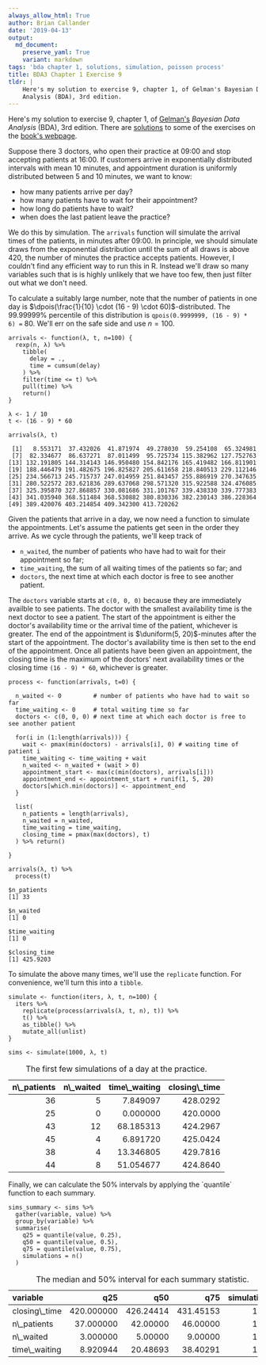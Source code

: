```yaml
---
always_allow_html: True
author: Brian Callander
date: '2019-04-13'
output:
  md_document:
    preserve_yaml: True
    variant: markdown
tags: 'bda chapter 1, solutions, simulation, poisson process'
title: BDA3 Chapter 1 Exercise 9
tldr: |
    Here's my solution to exercise 9, chapter 1, of Gelman's Bayesian Data
    Analysis (BDA), 3rd edition.
---
```


Here's my solution to exercise 9, chapter 1, of
[Gelman's](https://andrewgelman.com/) *Bayesian Data Analysis* (BDA),
3rd edition. There are
[solutions](http://www.stat.columbia.edu/~gelman/book/solutions.pdf) to
some of the exercises on the [book's
webpage](http://www.stat.columbia.edu/~gelman/book/).

<!--more-->
<div style="display:none">

$\DeclareMathOperator{\dbinomial}{Binomial}  \DeclareMathOperator{\dbern}{Bernoulli}  \DeclareMathOperator{\dpois}{Poisson}  \DeclareMathOperator{\dnorm}{Normal}  \DeclareMathOperator{\dt}{t}  \DeclareMathOperator{\dcauchy}{Cauchy}  \DeclareMathOperator{\dexponential}{Exp}  \DeclareMathOperator{\duniform}{Uniform}  \DeclareMathOperator{\dgamma}{Gamma}  \DeclareMathOperator{\dinvgamma}{InvGamma}  \DeclareMathOperator{\invlogit}{InvLogit}  \DeclareMathOperator{\logit}{Logit}  \DeclareMathOperator{\ddirichlet}{Dirichlet}  \DeclareMathOperator{\dbeta}{Beta}$

</div>

Suppose there 3 doctors, who open their practice at 09:00 and stop
accepting patients at 16:00. If customers arrive in exponentially
distributed intervals with mean 10 minutes, and appointment duration is
uniformly distributed between 5 and 10 minutes, we want to know:

-   how many patients arrive per day?
-   how many patients have to wait for their appointment?
-   how long do patients have to wait?
-   when does the last patient leave the practice?

We do this by simulation. The `arrivals` function will simulate the
arrival times of the patients, in minutes after 09:00. In principle, we
should simulate draws from the exponential distribution until the sum of
all draws is above 420, the number of minutes the practice accepts
patients. However, I couldn't find any efficient way to run this in R.
Instead we'll draw so many variables such that is is highly unlikely
that we have too few, then just filter out what we don't need.

To calculate a suitably large number, note that the number of patients
in one day is
$\dpois(\frac{1}{10} \cdot (16 - 9) \cdot 60)$-distributed. The
99.99999% percentile of this distribution is
`qpois(0.9999999, (16 - 9) * 6) =` 80. We'll err on the safe side and
use $n=100$.

``` {.r}
arrivals <- function(λ, t, n=100) {
  rexp(n, λ) %>% 
    tibble(
      delay = .,
      time = cumsum(delay)
    ) %>% 
    filter(time <= t) %>% 
    pull(time) %>% 
    return()
}

λ <- 1 / 10
t <- (16 - 9) * 60

arrivals(λ, t)
```

     [1]   8.553171  37.432026  41.871974  49.278030  59.254108  65.324981
     [7]  82.334677  86.637271  87.011499  95.725734 115.382962 127.752763
    [13] 132.191805 144.314143 146.950480 154.842176 165.419482 166.811901
    [19] 188.446479 191.482675 196.825827 205.611658 218.840513 229.112146
    [25] 234.566713 245.715737 247.014959 251.843457 255.886919 270.347635
    [31] 280.522572 283.621836 289.637068 298.571320 315.922588 324.476085
    [37] 325.395870 327.868857 330.081686 331.101767 339.438330 339.777383
    [43] 341.035940 368.511484 368.530882 380.830336 382.230143 386.228364
    [49] 389.420076 403.214854 409.342300 413.720262

Given the patients that arrive in a day, we now need a function to
simulate the appointments. Let's assume the patients get seen in the
order they arrive. As we cycle through the patients, we'll keep track of

-   `n_waited`, the number of patients who have had to wait for their
    appointment so far;
-   `time_waiting`, the sum of all waiting times of the patients so far;
    and
-   `doctors`, the next time at which each doctor is free to see another
    patient.

The `doctors` variable starts at `c(0, 0, 0)` because they are
immediately availble to see patients. The doctor with the smallest
availability time is the next doctor to see a patient. The start of the
appointment is either the doctor's availability time or the arrival time
of the patient, whichever is greater. The end of the appointment is
$\duniform(5, 20)$-minutes after the start of the appointment. The
doctor's availability time is then set to the end of the appointment.
Once all patients have been given an appointment, the closing time is
the maximum of the doctors' next availability times or the closing time
`(16 - 9) * 60`, whichever is greater.

``` {.r}
process <- function(arrivals, t=0) {
  
  n_waited <- 0         # number of patients who have had to wait so far
  time_waiting <- 0     # total waiting time so far
  doctors <- c(0, 0, 0) # next time at which each doctor is free to see another patient
  
  for(i in (1:length(arrivals))) {
    wait <- pmax(min(doctors) - arrivals[i], 0) # waiting time of patient i
    time_waiting <- time_waiting + wait
    n_waited <- n_waited + (wait > 0)
    appointment_start <- max(c(min(doctors), arrivals[i]))
    appointment_end <- appointment_start + runif(1, 5, 20)
    doctors[which.min(doctors)] <- appointment_end
  }
  
  list(
    n_patients = length(arrivals),
    n_waited = n_waited,
    time_waiting = time_waiting,
    closing_time = pmax(max(doctors), t)
  ) %>% return()
    
}

arrivals(λ, t) %>% 
  process(t)
```

    $n_patients
    [1] 33

    $n_waited
    [1] 0

    $time_waiting
    [1] 0

    $closing_time
    [1] 425.9203

To simulate the above many times, we'll use the `replicate` function.
For convenience, we'll turn this into a `tibble`.

``` {.r}
simulate <- function(iters, λ, t, n=100) {
  iters %>% 
    replicate(process(arrivals(λ, t, n), t)) %>% 
    t() %>% 
    as_tibble() %>% 
    mutate_all(unlist)
}

sims <- simulate(1000, λ, t)
```

<table class="table table-striped table-hover table-responsive" style="margin-left: auto; margin-right: auto;">
<caption>
The first few simulations of a day at the practice.
</caption>
<thead>
<tr>
<th style="text-align:right;">
n\_patients
</th>
<th style="text-align:right;">
n\_waited
</th>
<th style="text-align:right;">
time\_waiting
</th>
<th style="text-align:right;">
closing\_time
</th>
</tr>
</thead>
<tbody>
<tr>
<td style="text-align:right;">
36
</td>
<td style="text-align:right;">
5
</td>
<td style="text-align:right;">
7.849097
</td>
<td style="text-align:right;">
428.0292
</td>
</tr>
<tr>
<td style="text-align:right;">
25
</td>
<td style="text-align:right;">
0
</td>
<td style="text-align:right;">
0.000000
</td>
<td style="text-align:right;">
420.0000
</td>
</tr>
<tr>
<td style="text-align:right;">
43
</td>
<td style="text-align:right;">
12
</td>
<td style="text-align:right;">
68.185313
</td>
<td style="text-align:right;">
424.2967
</td>
</tr>
<tr>
<td style="text-align:right;">
45
</td>
<td style="text-align:right;">
4
</td>
<td style="text-align:right;">
6.891720
</td>
<td style="text-align:right;">
425.0424
</td>
</tr>
<tr>
<td style="text-align:right;">
38
</td>
<td style="text-align:right;">
4
</td>
<td style="text-align:right;">
13.346805
</td>
<td style="text-align:right;">
429.7816
</td>
</tr>
<tr>
<td style="text-align:right;">
44
</td>
<td style="text-align:right;">
8
</td>
<td style="text-align:right;">
51.054677
</td>
<td style="text-align:right;">
424.8640
</td>
</tr>
</tbody>
</table>
Finally, we can calculate the 50% intervals by applying the `quantile`
function to each summary.

``` {.r}
sims_summary <- sims %>% 
  gather(variable, value) %>% 
  group_by(variable) %>% 
  summarise(
    q25 = quantile(value, 0.25),
    q50 = quantile(value, 0.5),
    q75 = quantile(value, 0.75),
    simulations = n()
  )
```

<table class="table table-striped table-hover table-responsive" style="margin-left: auto; margin-right: auto;">
<caption>
The median and 50% interval for each summary statistic.
</caption>
<thead>
<tr>
<th style="text-align:left;">
variable
</th>
<th style="text-align:right;">
q25
</th>
<th style="text-align:right;">
q50
</th>
<th style="text-align:right;">
q75
</th>
<th style="text-align:right;">
simulations
</th>
</tr>
</thead>
<tbody>
<tr>
<td style="text-align:left;">
closing\_time
</td>
<td style="text-align:right;">
420.000000
</td>
<td style="text-align:right;">
426.24414
</td>
<td style="text-align:right;">
431.45153
</td>
<td style="text-align:right;">
1000
</td>
</tr>
<tr>
<td style="text-align:left;">
n\_patients
</td>
<td style="text-align:right;">
37.000000
</td>
<td style="text-align:right;">
42.00000
</td>
<td style="text-align:right;">
46.00000
</td>
<td style="text-align:right;">
1000
</td>
</tr>
<tr>
<td style="text-align:left;">
n\_waited
</td>
<td style="text-align:right;">
3.000000
</td>
<td style="text-align:right;">
5.00000
</td>
<td style="text-align:right;">
9.00000
</td>
<td style="text-align:right;">
1000
</td>
</tr>
<tr>
<td style="text-align:left;">
time\_waiting
</td>
<td style="text-align:right;">
8.920944
</td>
<td style="text-align:right;">
20.48693
</td>
<td style="text-align:right;">
38.40291
</td>
<td style="text-align:right;">
1000
</td>
</tr>
</tbody>
</table>
